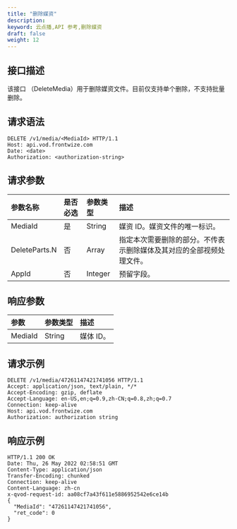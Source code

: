 ```yaml
---
title: "删除媒资"
description: 
keyword: 云点播,API 参考,删除媒资
draft: false
weight: 12
---
```


## 接口描述

该接口 （DeleteMedia）用于删除媒资文件。目前仅支持单个删除，不支持批量删除。

## 请求语法

```
DELETE /v1/media/<MediaId> HTTP/1.1
Host: api.vod.frontwize.com
Date: <date>
Authorization: <authorization-string>
```

## 请求参数

| 参数名称      | 是否必选 | 参数类型 | 描述                                                         |
| :------------ | :------- | :------- | :----------------------------------------------------------- |
| MediaId       | 是       | String   | 媒资 ID。媒资文件的唯一标识。<br/><!--支持一次删除多个媒资，批量删除时以逗号分隔。--> |
| DeleteParts.N | 否       | Array    | 指定本次需要删除的部分。不传表示删除媒体及其对应的全部视频处理文件。 |
| AppId         | 否       | Integer  | 预留字段。                                                   |

## 响应参数

| 参数    | 参数类型 | 描述      |
| :------ | :------- | :-------- |
| MediaId | String   | 媒体 ID。 |

## 请求示例

```
DELETE /v1/media/47261147421741056 HTTP/1.1
Accept: application/json, text/plain, */*
Accept-Encoding: gzip, deflate
Accept-Language: en-US,en;q=0.9,zh-CN;q=0.8,zh;q=0.7
Connection: keep-alive
Host: api.vod.frontwize.com
Authorization: authorization string
```

## 响应示例

```
HTTP/1.1 200 OK
Date: Thu, 26 May 2022 02:58:51 GMT
Content-Type: application/json
Transfer-Encoding: chunked
Connection: keep-alive
Content-Language: zh-cn
x-qvod-request-id: aa08cf7a43f611e5886952542e6ce14b
{
  "MediaId": "47261147421741056",
  "ret_code": 0
}
```
